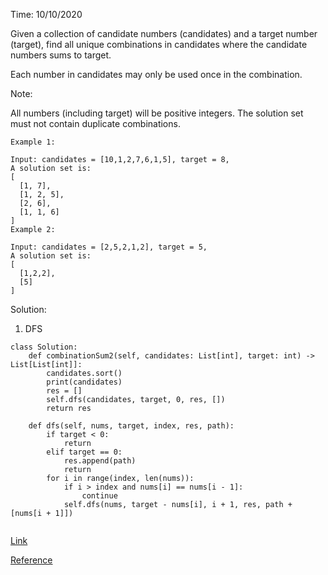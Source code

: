 Time: 10/10/2020

Given a collection of candidate numbers (candidates) and a target number (target), find all unique combinations in candidates where the candidate numbers sums to target.

Each number in candidates may only be used once in the combination.

Note:

All numbers (including target) will be positive integers.
The solution set must not contain duplicate combinations.

```
Example 1:

Input: candidates = [10,1,2,7,6,1,5], target = 8,
A solution set is:
[
  [1, 7],
  [1, 2, 5],
  [2, 6],
  [1, 1, 6]
]
Example 2:

Input: candidates = [2,5,2,1,2], target = 5,
A solution set is:
[
  [1,2,2],
  [5]
]

```

Solution:

1. DFS

```
class Solution:
    def combinationSum2(self, candidates: List[int], target: int) -> List[List[int]]:
        candidates.sort()
        print(candidates)
        res = []
        self.dfs(candidates, target, 0, res, [])
        return res
        
    def dfs(self, nums, target, index, res, path):
        if target < 0:
            return
        elif target == 0:
            res.append(path)
            return
        for i in range(index, len(nums)):
            if i > index and nums[i] == nums[i - 1]:
                continue
            self.dfs(nums, target - nums[i], i + 1, res, path + [nums[i + 1]])
       
```

[Link](https://leetcode.com/problems/combination-sum-ii/)

[Reference](https://blog.csdn.net/fuxuemingzhu/article/details/79343638)
